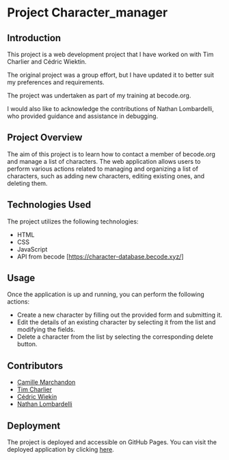 # Project Character_manager

## Introduction
This project is a web development project that I have worked on with Tim Charlier and Cédric Wiektin. 

The original project was a group effort, but I have updated it to better suit my preferences and requirements. 

The project was undertaken as part of my training at becode.org. 

I would also like to acknowledge the contributions of Nathan Lombardelli, who provided guidance and assistance in debugging.

## Project Overview
The aim of this project is to learn how to contact a member of becode.org and manage a list of characters. The web application allows users to perform various actions related to managing and organizing a list of characters, such as adding new characters, editing existing ones, and deleting them.

## Technologies Used
The project utilizes the following technologies:
- HTML
- CSS
- JavaScript
- API from becode [https://character-database.becode.xyz/]

## Usage
Once the application is up and running, you can perform the following actions:

- Create a new character by filling out the provided form and submitting it.
- Edit the details of an existing character by selecting it from the list and modifying the fields.
- Delete a character from the list by selecting the corresponding delete button.

## Contributors
- [Camille Marchandon](https://github.com/CMarchandon)
- [Tim Charlier](https://github.com/timcharlier6)
- [Cédric Wiekin](https://github.com/cedricwiekin)
- [Nathan Lombardelli](https://github.com/NathanLombardelli)

## Deployment
The project is deployed and accessible on GitHub Pages. You can visit the deployed application by clicking [here](https://your-username.github.io/project](https://cmarchandon.github.io/Character-Editor-/)https://cmarchandon.github.io/Character-Editor-/).

